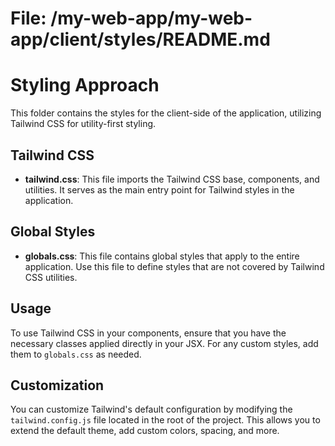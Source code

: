 # File: /my-web-app/my-web-app/client/styles/README.md

# Styling Approach

This folder contains the styles for the client-side of the application, utilizing Tailwind CSS for utility-first styling. 

## Tailwind CSS

- **tailwind.css**: This file imports the Tailwind CSS base, components, and utilities. It serves as the main entry point for Tailwind styles in the application.
  
## Global Styles

- **globals.css**: This file contains global styles that apply to the entire application. Use this file to define styles that are not covered by Tailwind CSS utilities.

## Usage

To use Tailwind CSS in your components, ensure that you have the necessary classes applied directly in your JSX. For any custom styles, add them to `globals.css` as needed.

## Customization

You can customize Tailwind's default configuration by modifying the `tailwind.config.js` file located in the root of the project. This allows you to extend the default theme, add custom colors, spacing, and more.